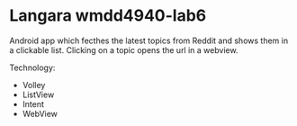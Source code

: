 # Langara wmdd4940-lab6

Android app which fecthes the latest topics from Reddit and shows them in a clickable list. Clicking on a topic opens the url in a webview.

Technology:
- Volley
- ListView
- Intent
- WebView
